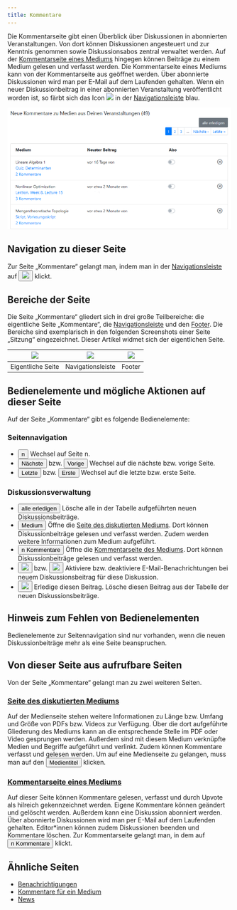 ```yaml
---
title: Kommentare
---
```

Die Kommentarseite gibt einen Überblick über Diskussionen in abonnierten Veranstaltungen. Von dort können Diskussionen angesteuert und zur Kenntnis genommen sowie Diskussionsabos zentral verwaltet werden. Auf der [Kommentarseite eines Mediums](comments-medium.md) hingegen können Beiträge zu einem Medium gelesen und verfasst werden. Die Kommentarseite eines Mediums kann von der Kommentarseite aus geöffnet werden. Über abonnierte Diskussionen wird man per E-Mail auf dem Laufenden gehalten. Wenn ein neuer Diskussionbeitrag in einer abonnierten Veranstaltung veröffentlicht worden ist, so färbt sich das Icon <img src="https://media.githubusercontent.com/media/MaMpf-HD/mampf/docs/docs/static/img/comments-regular.png" height="12"/> in der [Navigationsleiste](nav-bar.md) blau.

![](/img/Kommentare_thumb.png)

## Navigation zu dieser Seite
Zur Seite „Kommentare“ gelangt man, indem man in der [Navigationsleiste](nav-bar.md) auf <button name="button"><img src="https://media.githubusercontent.com/media/MaMpf-HD/mampf/docs/docs/static/img/comments-regular.png" height="12"/></button> klickt.

## Bereiche der Seite
Die Seite „Kommentare“ gliedert sich in drei große Teilbereiche: die eigentliche Seite „Kommentare“, die [Navigationsleiste](nav-bar.md) und den [Footer](footer.md). Die Bereiche sind exemplarisch in den folgenden Screenshots einer Seite „Sitzung“ eingezeichnet. Dieser Artikel widmet sich der eigentlichen Seite.

|<img src="https://media.githubusercontent.com/media/MaMpf-HD/mampf/docs/docs/static/img/Eigentliche_Seite_keine_Sidebar.png" height="300"/> |<img src="https://media.githubusercontent.com/media/MaMpf-HD/mampf/docs/docs/static/img/Navigationsleiste_keine_Sidebar.png" height="300"/>  | <img src="https://media.githubusercontent.com/media/MaMpf-HD/mampf/docs/docs/static/img/Footer_keine_Sidebar.png" height="300"/>|
|:---: | :---: | :---:|
|Eigentliche Seite|Navigationsleiste|Footer|

## Bedienelemente und mögliche Aktionen auf dieser Seite
Auf der Seite „Kommentare“ gibt es folgende Bedienelemente:

### Seitennavigation
* <button name="button">n</button> Wechsel auf Seite n.
* <button name="button">Nächste</button> bzw. <button name="button">Vorige</button> Wechsel auf die nächste bzw. vorige Seite.
* <button name="button">Letzte</button> bzw. <button name="button">Erste</button> Wechsel auf die letzte bzw. erste Seite.

### Diskussionsverwaltung
* <button name="button">alle erledigen</button> Lösche alle in der Tabelle aufgeführten neuen Diskussionsbeiträge.
* <a href="/mampf/de/docs/medium" target="_self"><button name="button">Medium</button></a> Öffne die <a href="/mampf/de/docs/medium" target="_self">Seite des diskutierten Mediums</a>. Dort können Diskussionbeiträge gelesen und verfasst werden. Zudem werden weitere Informationen zum Medium aufgeführt.
* <a href="/mampf/de/docs/comments-medium" target="_self"><button name="button">n Kommentare</button></a> Öffne die <a href="/mampf/de/docs/comments-medium" target="_self">Kommentarseite des Mediums</a>. Dort können Diskussionbeiträge gelesen und verfasst werden.
* <button name="button"><img src="https://media.githubusercontent.com/media/MaMpf-HD/mampf/docs/docs/static/img/outline-toggle-off.png" height="12"/></button> bzw. <button name="button"><img src="https://media.githubusercontent.com/media/MaMpf-HD/mampf/docs/docs/static/img/toggle-on.png" height="12"/></button> Aktiviere bzw. deaktiviere E-Mail-Benachrichtungen bei neuem Diskussionsbeitrag für diese Diskussion.
* <button name="button"><img src="https://media.githubusercontent.com/media/MaMpf-HD/mampf/docs/docs/static/img/times-circle.png" height="12"/></button> Erledige diesen Beitrag. Lösche diesen Beitrag aus der Tabelle der neuen Diskussionsbeiträge.

## Hinweis zum Fehlen von Bedienelementen
Bedienelemente zur Seitennavigation sind nur vorhanden, wenn die neuen Diskussionbeiträge mehr als eine Seite beanspruchen.

## Von dieser Seite aus aufrufbare Seiten
Von der Seite „Kommentare“ gelangt man zu zwei weiteren Seiten.

### [Seite des diskutierten Mediums](medium.md)
Auf der Medienseite stehen weitere Informationen zu Länge bzw. Umfang und Größe von PDFs bzw. Videos zur Verfügung. Über die dort aufgeführte Gliederung des Mediums kann an die entsprechende Stelle im PDF oder Video gesprungen werden. Außerdem sind mit diesem Medium verknüpfte Medien und Begriffe aufgeführt und verlinkt. Zudem können Kommentare verfasst und gelesen werden. Um auf eine Medienseite zu gelangen, muss man auf den <a href="/mampf/de/docs/medium" target="_self"><button name="button">Medientitel</button></a> klicken.

### [Kommentarseite eines Mediums](comments-medium.md)
Auf dieser Seite können Kommentare gelesen, verfasst und durch Upvote als hilreich gekennzeichnet werden. Eigene Kommentare können geändert und gelöscht werden. Außerdem kann eine Diskussion abonniert werden. Über abonnierte Diskussionen wird man per E-Mail auf dem Laufenden gehalten. Editor\*innen können zudem Diskussionen beenden und Kommentare löschen. Zur Kommentarseite gelangt man, in dem auf <a href="/mampf/de/docs/comments-medium" target="_self"><button name="button">n Kommentare</button></a> klickt.

## Ähnliche Seiten
* [Benachrichtigungen](notifications.md)
* [Kommentare für ein Medium](comments-medium)
* [News](news.md)

